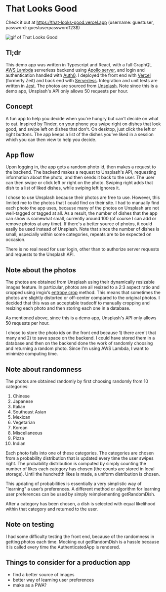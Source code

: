 # That Looks Good

Check it out at https://that-looks-good.vercel.app (username: guestuser, password: guestuserpassword123\$)

![gif of That Looks Good](./that-looks-good.gif)

## Tl;dr

This demo app was written in Typescript and React, with a full GraphQL [AWS Lambda][aws lambda] serverless backend using [Apollo server][apollo-server], and login and authentication handled with [Auth0][auth0]. I deployed the front end with [Vercel] (formerly Zeit) and back end with [Serverless][serverless]. Integration and unit tests are written in [Jest][jest]. The photos are sourced from [Unsplash](https://www.unsplash.com "Unsplash").
Note since this is a demo app, Unsplash's API only allows 50 requests per hour.

## Concept

A fun app to help you decide when you're hungry but can't decide on what to eat. Inspired by Tinder, on your phone you swipe right on dishes that look good, and swipe left on dishes that don't. On desktop, just click the left or right buttons. The app keeps a list of the dishes you've liked in a session which you can then view to help you decide.

## App flow

Upon logging in, the app gets a random photo id, then makes a request to the backend. The backend makes a request to Unsplash's API, requesting information about the photo, and then sends it back to the user. The user can then swipe or click left or right on the photo. Swiping right adds that dish to a list of liked dishes, while swiping left ignores it.

I chose to use Unsplash because their photos are free to use. However, this limited me to the photos that I could find on their site. I had to manually find each photo the app uses, because many of the photos on Unsplash are not well-tagged or tagged at all. As a result, the number of dishes that the app can show is somewhat small, currently around 100 (of course I can add or remove photos at any time). If there's a better source of photos, it could easily be used instead of Unsplash. Note that since the number of dishes is small, especially within some categories, repeats are to be expected on occasion.

There is no real need for user login, other than to authorize server requests and requests to the Unsplash API.

## Note about the photos

The photos are obtained from Unsplash using their dynamically resizable images feature. In particular, photos are all resized to a 2:3 aspect ratio and cropped using imgix&rsquo;s [entropy crop][1] method. This means that sometimes the photos are slightly distorted or off-center compared to the original photos. I decided that this was an acceptable tradeoff to manually cropping and resizing each photo and then storing each one in a database.

As mentioned above, since this is a demo app, Unsplash's API only allows 50 requests per hour.

I chose to store the photo ids on the front end because 1) there aren't that many and 2) to save space on the backend. I could have stored them in a database and then on the backend done the work of randomly choosing and returning a random photo.
Since I'm using AWS Lambda, I want to minimize computing time.

## Note about randomness

The photos are obtained randomly by first choosing randomly from 10 categories:

1. Chinese
2. Japanese
3. Italian
4. Southeast Asian
5. Mexican
6. Vegetarian
7. Korean
8. Miscellaneous
9. Pizza
10. Indian

Each photo falls into one of these categories. The categories are chosen from a probability distribution that is updated every time the user swipes right. The probability distribution is computed by simply counting the number of likes each category has chosen (the counts are stored in local storage). Until the hundredth likes is made, a uniform distribution is chosen.

This updating of probabilities is essentially a very simplistic way of "learning" a user&rsquo;s preferences. A different method or algorithm for learning user preferences can be used by simply reimplementing getRandomDish.

After a category has been chosen, a dish is selected with equal likelihood within that category and returned to the user.

## Note on testing

I had some difficulty testing the front end, because of the randomness in getting photos each time. Mocking out getRandomDish is a hassle because it is called every time the AuthenticatedApp is rendered.

## Things to consider for a production app

- find a better source of images
- better way of learning user preferences
- make as a PWA?

[1]: https://docs.imgix.com/apis/url/size/crop#entropy "Entropy crop"
[aws lambda]: https://aws.amazon.com/lambda/
[apollo-server]: https://www.apollographql.com/docs/apollo-server/
[auth0]: https://auth0.com/
[serverless]: https://www.serverless.com/
[vercel]: https://vercel.com/
[jest]: https://jestjs.io/
